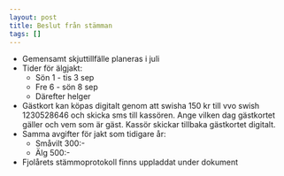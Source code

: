 ```yaml
---
layout: post
title: Beslut från stämman
tags: []
---
```


- Gemensamt skjuttillfälle planeras i juli
- Tider för älgjakt:
   - Sön 1 - tis 3 sep
   - Fre 6 - sön 8 sep
   - Därefter helger
- Gästkort kan köpas digitalt genom att swisha 150 kr till vvo swish 1230528646 och skicka sms till kassören. Ange vilken dag gästkortet gäller och vem som är gäst. Kassör skickar tillbaka gästkortet digitalt.
- Samma avgifter för jakt som tidigare år:
  - Småvilt 300:-
  - Älg 500:-
- Fjolårets stämmoprotokoll finns uppladdat under dokument